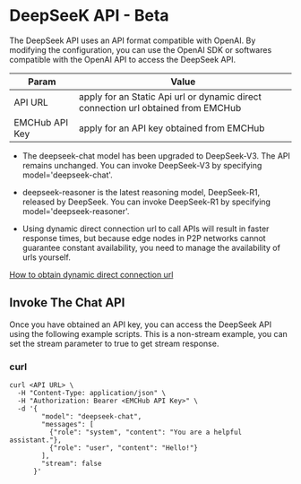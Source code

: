 # DeepSeeK API - Beta
The DeepSeek API uses an API format compatible with OpenAI. By modifying the configuration, you can use the OpenAI SDK or softwares compatible with the OpenAI API to access the DeepSeek API.


| Param          | Value                                                                             |
|----------------|-----------------------------------------------------------------------------------|
| API URL        | apply for an Static Api url or dynamic direct connection url obtained from EMCHub |
| EMCHub API Key | apply for an API key obtained from EMCHub                                         |
* The deepseek-chat model has been upgraded to DeepSeek-V3. The API remains unchanged. You can invoke DeepSeek-V3 by specifying model='deepseek-chat'.

* deepseek-reasoner is the latest reasoning model, DeepSeek-R1, released by DeepSeek. You can invoke DeepSeek-R1 by specifying model='deepseek-reasoner'.

* Using dynamic direct connection url to call APIs will result in faster response times, but because edge nodes in P2P networks cannot guarantee constant availability, you need to manage the availability of urls yourself.

[How to obtain  dynamic direct connection url](https://github.com/EdgeMatrixChain/EMC-Docs/blob/main/emchub/query%20dynamic%20url.md)

## Invoke The Chat API
Once you have obtained an API key, you can access the DeepSeek API using the following example scripts. This is a non-stream example, you can set the stream parameter to true to get stream response.

### curl
````
curl <API URL> \
  -H "Content-Type: application/json" \
  -H "Authorization: Bearer <EMCHub API Key>" \
  -d '{
        "model": "deepseek-chat",
        "messages": [
          {"role": "system", "content": "You are a helpful assistant."},
          {"role": "user", "content": "Hello!"}
        ],
        "stream": false
      }'
````

